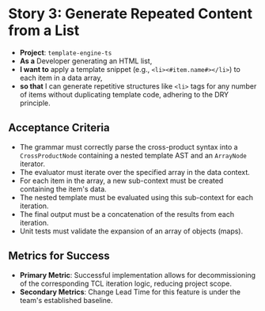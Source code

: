 # Story 3: Generate Repeated Content from a List

- **Project**: `template-engine-ts`
- **As a** Developer generating an HTML list,
- **I want to** apply a template snippet (e.g., `<li><#item.name#></li>`) to each item in a data array,
- **so that** I can generate repetitive structures like `<li>` tags for any number of items without duplicating template code, adhering to the DRY principle.

## Acceptance Criteria

- The grammar must correctly parse the cross-product syntax into a `CrossProductNode` containing a nested template AST and an `ArrayNode` iterator.
- The evaluator must iterate over the specified array in the data context.
- For each item in the array, a new sub-context must be created containing the item's data.
- The nested template must be evaluated using this sub-context for each iteration.
- The final output must be a concatenation of the results from each iteration.
- Unit tests must validate the expansion of an array of objects (maps).

## Metrics for Success

- **Primary Metric**: Successful implementation allows for decommissioning of the corresponding TCL iteration logic, reducing project scope.
- **Secondary Metrics**: Change Lead Time for this feature is under the team's established baseline.

